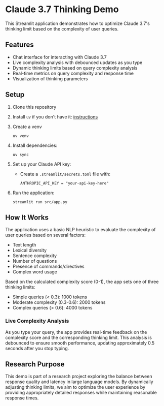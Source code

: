 # Claude 3.7 Thinking Demo

This Streamlit application demonstrates how to optimize Claude 3.7's thinking limit based on the complexity of user queries.

## Features

- Chat interface for interacting with Claude 3.7
- Live complexity analysis with debounced updates as you type
- Dynamic thinking limits based on query complexity analysis
- Real-time metrics on query complexity and response time
- Visualization of thinking parameters

## Setup

1. Clone this repository
2. Install `uv` if you don't have it: [instructions](https://docs.astral.sh/uv/getting-started/installation/)
3. Create a venv
   ```
   uv venv
   ```
4. Install dependencies:
   ```
   uv sync
   ```
5. Set up your Claude API key:
   - Create a `.streamlit/secrets.toml` file with:
     ```
     ANTHROPIC_API_KEY = "your-api-key-here"
     ```

6. Run the application:
   ```
   streamlit run src/app.py
   ```

## How It Works

The application uses a basic NLP heuristic to evaluate the complexity of user queries based on several factors:

- Text length
- Lexical diversity
- Sentence complexity
- Number of questions
- Presence of commands/directives
- Complex word usage

Based on the calculated complexity score (0-1), the app sets one of three thinking limits:
- Simple queries (< 0.3): 1000 tokens
- Moderate complexity (0.3-0.6): 2000 tokens
- Complex queries (> 0.6): 4000 tokens

### Live Complexity Analysis

As you type your query, the app provides real-time feedback on the complexity score and the corresponding thinking limit. This analysis is debounced to ensure smooth performance, updating approximately 0.5 seconds after you stop typing.

## Research Purpose

This demo is part of a research project exploring the balance between response quality and latency in large language models. By dynamically adjusting thinking limits, we aim to optimize the user experience by providing appropriately detailed responses while maintaining reasonable response times.
